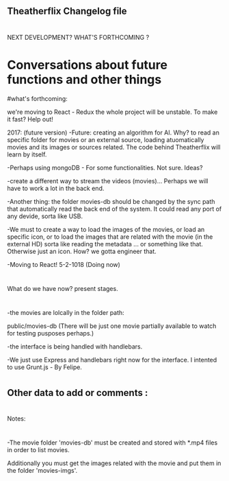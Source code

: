 Theatherflix Changelog file
-----------------------------------------
#
NEXT DEVELOPMENT? WHAT'S FORTHCOMING ?
#

# Conversations about future functions and other things



#what's forthcoming:  

we're moving to React - Redux the whole project will be unstable. To make it fast? Help out!

2017: (future version)
-Future: creating an algorithm for AI. Why? to read an specific folder for movies or an external source, loading atuomatically movies and its images or sources related. The code behind Theatherflix will learn by itself. 

-Perhaps using mongoDB - For some functionalities. Not sure. Ideas?

-create a different way to stream the videos (movies)... Perhaps we will have to work a lot in the back end.

-Another thing: the folder movies-db should be changed by the sync path that automatically read the back end of the system. It could read any port of any devide, sorta like USB. 

-We must to create a way to load the images of the movies, or load an specific icon, or to load the images that are related with the movie (in the external HD) sorta like reading the metadata ... or something like that. Otherwise just an icon. How? we gotta engineer that. 

-Moving to React! 5-2-1018 (Doing now)







#
What do we have now? present stages.
#
-the movies are lolcally in the folder path:

public/movies-db (There will be just one movie partially available to watch for testing pusposes perhaps.)

-the interface is being handled with handlebars.

-We just use Express and handlebars right now for the interface. I intented to use Grunt.js - By Felipe.


# 
Other data to add or comments :
-----------------------------------------
#
#

#
Notes:
#
-The movie folder 'movies-db' must be created and stored with *.mp4 files in order to list movies.

Additionally you must get the images related with the movie and put them in the folder 'movies-imgs'.
#
#

